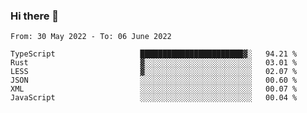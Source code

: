 ### Hi there 👋

<!--START_SECTION:waka-->

```text
From: 30 May 2022 - To: 06 June 2022

TypeScript                   ███████████████████████▓░   94.21 %
Rust                         ▓░░░░░░░░░░░░░░░░░░░░░░░░   03.01 %
LESS                         ▓░░░░░░░░░░░░░░░░░░░░░░░░   02.07 %
JSON                         ░░░░░░░░░░░░░░░░░░░░░░░░░   00.60 %
XML                          ░░░░░░░░░░░░░░░░░░░░░░░░░   00.07 %
JavaScript                   ░░░░░░░░░░░░░░░░░░░░░░░░░   00.04 %
```

<!--END_SECTION:waka-->

<!--
**jtaox/jtaox** is a ✨ _special_ ✨ repository because its `README.md` (this file) appears on your GitHub profile.

Here are some ideas to get you started:

- 🔭 I’m currently working on ...
- 🌱 I’m currently learning ...
- 👯 I’m looking to collaborate on ...
- 🤔 I’m looking for help with ...
- 💬 Ask me about ...
- 📫 How to reach me: ...
- 😄 Pronouns: ...
- ⚡ Fun fact: ...
-->
